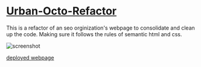 # [Urban-Octo-Refactor](https://brevenn.github.io/Urban-Octo-Refactor/index.html)

This is a refactor of an seo orginization's webpage to consolidate and clean up the code. Making sure it follows the rules of semantic html and css.

![screenshot](/assets/images/digital-marketing-meeting.jpg)

[deployed webpage](https://brevenn.github.io/Urban-Octo-Refactor/index.html)